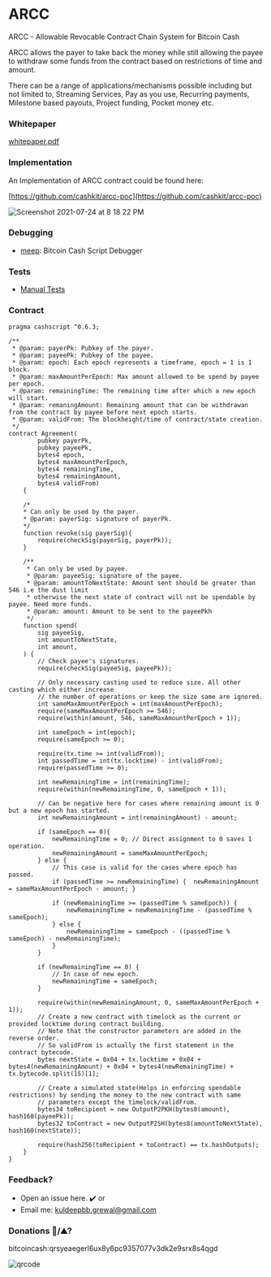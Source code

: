 # ARCC
ARCC - Allowable Revocable Contract Chain System for Bitcoin Cash

ARCC allows the payer to take back the money while still allowing the payee to withdraw some funds from the contract based on restrictions of time and amount.

There can be a range of applications/mechanisms possible including but not limited to, Streaming Services, Pay as you use, Recurring payments, Milestone based payouts, Project funding, Pocket money etc.

<h3>Whitepaper</h3>

[whitepaper.pdf](https://github.com/kiok46/arcc/blob/main/whitepaper.pdf)


<h3>Implementation</h3>
An Implementation of ARCC contract could be found here:

[https://github.com/cashkit/arcc-poc](https://github.com/cashkit/arcc-poc)

![Screenshot 2021-07-24 at 8 18 22 PM](https://user-images.githubusercontent.com/7335120/126872166-89be7458-fe45-40e8-9037-4d6d868f26d5.png)

<h3>Debugging</h3>

- [meep](https://github.com/gcash/meep): Bitcoin Cash Script Debugger

<h3>Tests</h3>

- [Manual Tests](https://github.com/kiok46/arcc/blob/main/ARCC_Manual_Tests.pages)

<h3>Contract</h3>

```solidity
pragma cashscript ^0.6.3;

/**
 * @param: payerPk: Pubkey of the payer.
 * @param: payeePk: Pubkey of the payee.
 * @param: epoch: Each epoch represents a timeframe, epoch = 1 is 1 block.
 * @param: maxAmountPerEpoch: Max amount allowed to be spend by payee per epoch.
 * @param: remainingTime: The remaining time after which a new epoch will start.
 * @param: remaningAmount: Remaining amount that can be withdrawan from the contract by payee before next epoch starts.
 * @param: validFrom: The blockheight/time of contract/state creation.
 */
contract Agreement(
        pubkey payerPk,
        pubkey payeePk,
        bytes4 epoch,
        bytes4 maxAmountPerEpoch,
        bytes4 remainingTime,
        bytes4 remainingAmount,
        bytes4 validFrom)
    {

    /*
    * Can only be used by the payer.
    * @param: payerSig: signature of payerPk.
    */
    function revoke(sig payerSig){
        require(checkSig(payerSig, payerPk));
    }

    /**
     * Can only be used by payee.
     * @param: payeeSig: signature of the payee.
     * @param: amountToNextState: Amount sent should be greater than 546 i.e the dust limit
     * otherwise the next state of contract will not be spendable by payee. Need more funds.
     * @param: amount: Amount to be sent to the payeePkh
     */
    function spend(
        sig payeeSig,
        int amountToNextState,
        int amount,
    ) {
        // Check payee's signatures.
        require(checkSig(payeeSig, payeePk));

        // Only necessary casting used to reduce size. All other casting which either increase
        // the number of operations or keep the size same are ignored.
        int sameMaxAmountPerEpoch = int(maxAmountPerEpoch);
        require(sameMaxAmountPerEpoch >= 546);
        require(within(amount, 546, sameMaxAmountPerEpoch + 1));

        int sameEpoch = int(epoch);
        require(sameEpoch >= 0);

        require(tx.time >= int(validFrom));
        int passedTime = int(tx.locktime) - int(validFrom);
        require(passedTime >= 0);

        int newRemainingTime = int(remainingTime);
        require(within(newRemainingTime, 0, sameEpoch + 1));

        // Can be negative here for cases where remaining amount is 0 but a new epoch has started.
        int newRemainingAmount = int(remainingAmount) - amount;

        if (sameEpoch == 0){
            newRemainingTime = 0; // Direct assignment to 0 saves 1 operation.
            newRemainingAmount = sameMaxAmountPerEpoch;
        } else {
            // This case is valid for the cases where epoch has passed.
            if (passedTime >= newRemainingTime) {  newRemainingAmount = sameMaxAmountPerEpoch - amount; }

            if (newRemainingTime >= (passedTime % sameEpoch)) {
                newRemainingTime = newRemainingTime - (passedTime % sameEpoch);
            } else {
                newRemainingTime = sameEpoch - ((passedTime % sameEpoch) - newRemainingTime);
            }
        }

        if (newRemainingTime == 0) {
            // In case of new epoch.
            newRemainingTime = sameEpoch;
        }

        require(within(newRemainingAmount, 0, sameMaxAmountPerEpoch + 1));
        // Create a new contract with timelock as the current or provided locktime during contract building.
        // Note that the constructor parameters are added in the reverse order.
        // So validFrom is actually the first statement in the contract bytecode.
        bytes nextState = 0x04 + tx.locktime + 0x04 + bytes4(newRemainingAmount) + 0x04 + bytes4(newRemainingTime) + tx.bytecode.split(15)[1];
    
        // Create a simulated state(Helps in enforcing spendable restrictions) by sending the money to the new contract with same
        // parameters except the timelock/validFrom.
        bytes34 toRecipient = new OutputP2PKH(bytes8(amount), hash160(payeePk));
        bytes32 toContract = new OutputP2SH(bytes8(amountToNextState), hash160(nextState));

        require(hash256(toRecipient + toContract) == tx.hashOutputs);
    }
}
```

<h3>Feedback?</h3>

- Open an issue here. ✔️
or
- Email me: kuldeepbb.grewal@gmail.com

<h3>Donations 🍕/⛰?</h3>

bitcoincash:qrsyeaegerl6ux8y6pc9357077v3dk2e9srx8s4qgd

![qrcode](https://user-images.githubusercontent.com/7335120/126893698-e52988f4-0681-44e3-b403-6f1fa0f9ca52.png)
